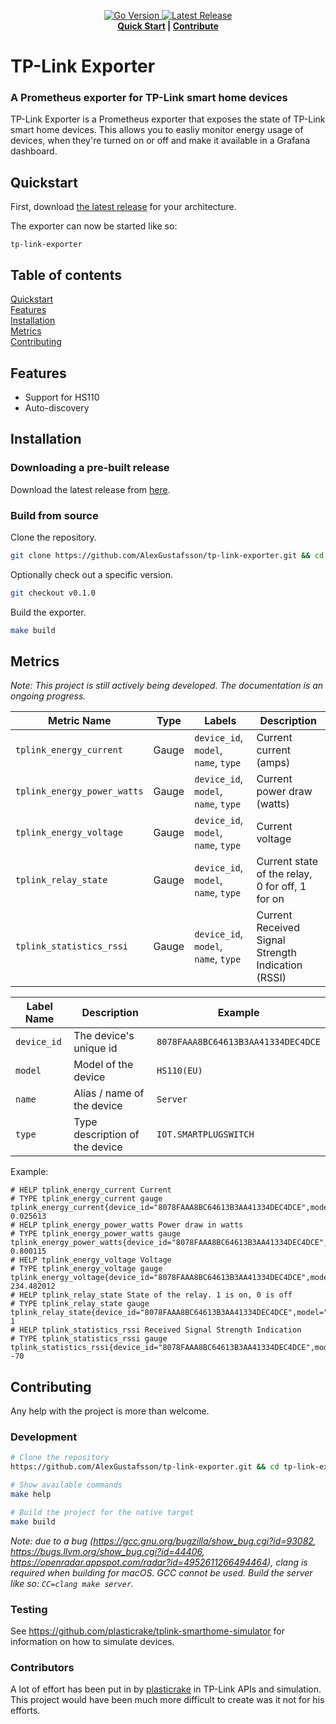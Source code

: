 <p align="center">
  <a href="https://github.com/AlexGustafsson/tp-link-exporter/blob/master/go.mod">
    <img src="https://shields.io/github/go-mod/go-version/AlexGustafsson/tp-link-exporter" alt="Go Version" />
  </a>
  <a href="https://github.com/AlexGustafsson/tp-link-exporter/releases">
    <img src="https://flat.badgen.net/github/release/AlexGustafsson/tp-link-exporter" alt="Latest Release" />
  </a>
  <br>
  <strong><a href="#quickstart">Quick Start</a> | <a href="#contribute">Contribute</a> </strong>
</p>

# TP-Link Exporter
### A Prometheus exporter for TP-Link smart home devices

TP-Link Exporter is a Prometheus exporter that exposes the state of TP-Link smart home devices. This allows you to easliy monitor energy usage of devices, when they're turned on or off and make it available in a Grafana dashboard.

## Quickstart
<a name="quickstart"></a>

First, download [the latest release](https://github.com/AlexGustafsson/tp-link-exporter/releases) for your architecture.

The exporter can now be started like so:

```shell
tp-link-exporter
```

## Table of contents

[Quickstart](#quickstart)<br/>
[Features](#features)<br />
[Installation](#installation)<br />
[Metrics](#metrics)<br />
[Contributing](#contributing)

<a id="features"></a>
## Features

* Support for HS110
* Auto-discovery

<a id="installation"></a>
## Installation


### Downloading a pre-built release

Download the latest release from [here](https://github.com/AlexGustafsson/tp-link-exporter/releases).

### Build from source

Clone the repository.

```sh
git clone https://github.com/AlexGustafsson/tp-link-exporter.git && cd tp-link-exporter
```

Optionally check out a specific version.

```sh
git checkout v0.1.0
```

Build the exporter.

```sh
make build
```

## Metrics
<a name="metrics"></a>

_Note: This project is still actively being developed. The documentation is an ongoing progress._

| Metric Name | Type | Labels | Description |
| ----------- | ---- | ------ | ----------- |
| `tplink_energy_current` | Gauge | `device_id`, `model`, `name`, `type` | Current current (amps) |
| `tplink_energy_power_watts` | Gauge | `device_id`, `model`, `name`, `type` | Current power draw (watts) |
| `tplink_energy_voltage` | Gauge | `device_id`, `model`, `name`, `type` | Current voltage |
| `tplink_relay_state` | Gauge | `device_id`, `model`, `name`, `type` | Current state of the relay, 0 for off, 1 for on |
| `tplink_statistics_rssi` | Gauge | `device_id`, `model`, `name`, `type` | Current Received Signal Strength Indication (RSSI) |

| Label Name | Description | Example |
| ---------- | ----------- | ------- |
| `device_id` | The device's unique id | `8078FAAA8BC64613B3AA41334DEC4DCE` |
| `model` | Model of the device | `HS110(EU)` |
| `name` | Alias / name of the device | `Server` |
| `type` | Type description of the device | `IOT.SMARTPLUGSWITCH` |

Example:

```
# HELP tplink_energy_current Current
# TYPE tplink_energy_current gauge
tplink_energy_current{device_id="8078FAAA8BC64613B3AA41334DEC4DCE",model="HS110(EU)",name="Server",type="IOT.SMARTPLUGSWITCH"} 0.025613
# HELP tplink_energy_power_watts Power draw in watts
# TYPE tplink_energy_power_watts gauge
tplink_energy_power_watts{device_id="8078FAAA8BC64613B3AA41334DEC4DCE",model="HS110(EU)",name="Server",type="IOT.SMARTPLUGSWITCH"} 0.800115
# HELP tplink_energy_voltage Voltage
# TYPE tplink_energy_voltage gauge
tplink_energy_voltage{device_id="8078FAAA8BC64613B3AA41334DEC4DCE",model="HS110(EU)",name="Server",type="IOT.SMARTPLUGSWITCH"} 234.482012
# HELP tplink_relay_state State of the relay. 1 is on, 0 is off
# TYPE tplink_relay_state gauge
tplink_relay_state{device_id="8078FAAA8BC64613B3AA41334DEC4DCE",model="HS110(EU)",name="Server",type="IOT.SMARTPLUGSWITCH"} 1
# HELP tplink_statistics_rssi Received Signal Strength Indication
# TYPE tplink_statistics_rssi gauge
tplink_statistics_rssi{device_id="8078FAAA8BC64613B3AA41334DEC4DCE",model="HS110(EU)",name="Server",type="IOT.SMARTPLUGSWITCH"} -70
```


## Contributing
<a name="contributing"></a>

Any help with the project is more than welcome.

### Development

```sh
# Clone the repository
https://github.com/AlexGustafsson/tp-link-exporter.git && cd tp-link-exporter

# Show available commands
make help

# Build the project for the native target
make build
```

_Note: due to a bug (https://gcc.gnu.org/bugzilla/show_bug.cgi?id=93082, https://bugs.llvm.org/show_bug.cgi?id=44406, https://openradar.appspot.com/radar?id=4952611266494464), clang is required when building for macOS. GCC cannot be used. Build the server like so: `CC=clang make server`._

### Testing

See https://github.com/plasticrake/tplink-smarthome-simulator for information on how to simulate devices.

### Contributors

A lot of effort has been put in by [plasticrake](https://github.com/plasticrake) in TP-Link APIs and simulation. This project would have been much more difficult to create was it not for his efforts.
